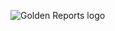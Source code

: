 ![Golden Reports logo](https://github.com/golden-reports/art/raw/main/logo.png "Golden Reports logo")
